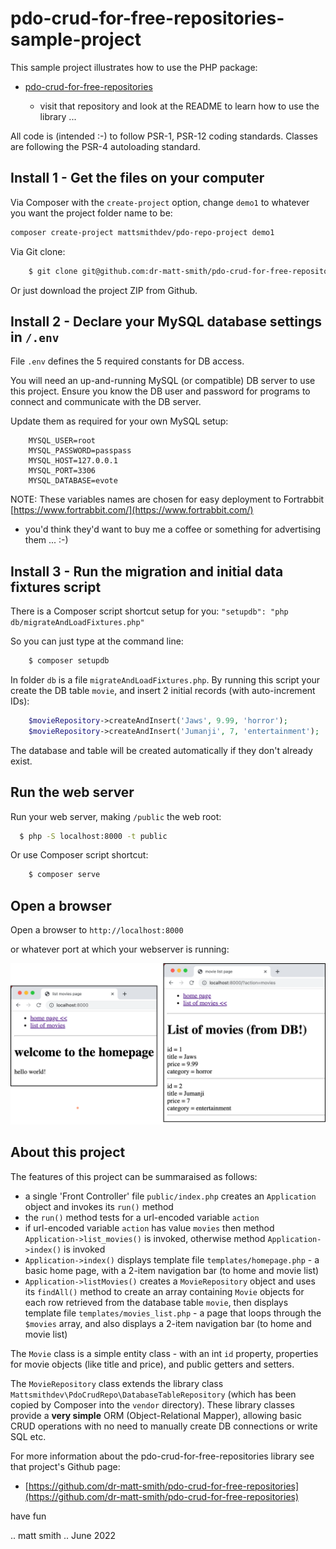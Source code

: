 # pdo-crud-for-free-repositories-sample-project


This sample project illustrates how to use the PHP package:

- [pdo-crud-for-free-repositories](https://github.com/dr-matt-smith/pdo-crud-for-free-repositories)

    - visit that repository and look at the README to learn how to use the library ...

All code is (intended :-) to follow PSR-1, PSR-12 coding standards. Classes are following the PSR-4 autoloading standard.

## Install 1 - Get the files on your computer
Via Composer with the `create-project` option, change `demo1` to whatever you want the project folder name to be:

```bash
composer create-project mattsmithdev/pdo-repo-project demo1
```

Via Git clone:

``` bash
    $ git clone git@github.com:dr-matt-smith/pdo-crud-for-free-repositories-sample-project.git
```

Or just download the project ZIP from Github.

## Install 2 - Declare your MySQL database settings in `/.env`

File `.env` defines the 5 required constants for DB access.

You will need an up-and-running MySQL (or compatible) DB server to use this project. Ensure you know the DB user and password for programs to connect and communicate with the DB server.

Update them as required for your own MySQL setup:
```
    MYSQL_USER=root
    MYSQL_PASSWORD=passpass
    MYSQL_HOST=127.0.0.1
    MYSQL_PORT=3306
    MYSQL_DATABASE=evote
```

NOTE: These variables names are chosen for easy deployment to Fortrabbit [https://www.fortrabbit.com/](https://www.fortrabbit.com/)

- you'd think they'd want to buy me a coffee or something for advertising them ... :-)

## Install 3 - Run the migration and initial data fixtures script

There is a Composer script shortcut setup for you: `"setupdb": "php db/migrateAndLoadFixtures.php"`

So you can just type at the command line:

```bash
    $ composer setupdb
```

In folder `db` is a file `migrateAndLoadFixtures.php`. By running this script your create the DB table `movie`, and insert 2 initial records (with auto-increment IDs):

```php
    $movieRepository->createAndInsert('Jaws', 9.99, 'horror');
    $movieRepository->createAndInsert('Jumanji', 7, 'entertainment');
```

The database and table will be created automatically if they don't already exist.

## Run the web server

Run your web server, making `/public` the web root:

```bash
  $ php -S localhost:8000 -t public
```

Or use Composer script shortcut:

```bash
    $ composer serve
```

## Open a browser 
Open a browser to `http://localhost:8000`

or whatever port at which your webserver is running:

![screenshot of browser](screenshot2.png)


## About this project

The features of this project can be summaraised as follows:

- a single 'Front Controller' file `public/index.php` creates an `Application` object and invokes its `run()` method
- the `run()` method tests for a url-encoded variable `action`
- if url-encoded variable `action` has value `movies` then method `Application->list_movies()` is invoked, otherwise method `Application->index()` is invoked
- `Application->index()` displays template file `templates/homepage.php` - a basic home page, with a 2-item navigation bar (to home and movie list)
- `Application->listMovies()` creates a `MovieRepository` object and uses its `findAll()` method to create an array containing `Movie` objects for each row retrieved from the database table `movie`, then displays template file `templates/movies_list.php` - a page that loops through the `$movies` array, and also displays a 2-item navigation bar (to home and movie list)

The `Movie` class is a simple entity class - with an int `id` property, properties for movie objects (like title and price), and public getters and setters.

The `MovieRepository` class extends the library class `Mattsmithdev\PdoCrudRepo\DatabaseTableRepository` (which has been copied by Composer into the `vendor` directory). These library classes provide a **very simple** ORM (Object-Relational Mapper), allowing basic CRUD operations with no need to manually create DB connections or write SQL etc.

For more information about the pdo-crud-for-free-repositories library see that project's Github page:

- [https://github.com/dr-matt-smith/pdo-crud-for-free-repositories](https://github.com/dr-matt-smith/pdo-crud-for-free-repositories)


have fun

.. matt smith .. June 2022
